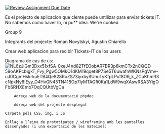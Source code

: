 [![Review Assignment Due Date](https://classroom.github.com/assets/deadline-readme-button-22041afd0340ce965d47ae6ef1cefeee28c7c493a6346c4f15d667ab976d596c.svg)](https://classroom.github.com/a/Oi3CGk0x)

Es el projecto de aplicacion que clente puede untilizar para enviar tickets IT.
No sabemos como haver lo, ni pu** idea.
We're cooked.

Group 9

Integrants del projecte: Roman Novytskyi, Agustin Chiarello

Crear web aplicacion para recibir Tickets-IT de los users

Diagrama de cas de us: ![NL6zJiGm3Dxx51xfSA-0xeJ4nd82TfEOobAR7BR3p6kmCTx2nCQQD-59oAKPcbigkT_Fvy_Pgw5OMkO1dKM19qqet8P7Se5T6uwafnWKNsPgVmv-uJ0CgmHskrkuETB4Qe828RuZS73iyxbySUnuTyKfpLPuf8O6_k_ZCuKhmR3cNpkNy8IEyy_O4HvGN45TN418Op7lyMTAGfi0Ka1LdW9wqXAswRSA3YigOFbSRHXEmb7OqCQUtbVgCa](https://github.com/user-attachments/assets/5a309b2c-3687-4a06-93ce-a0ad092ddf88)


        Adreça web de la documentació phpdoc 

        Adreça web del projecte desplegat 

    Carpeta pels CSS, img, i JS

    Enllaç a l’eina de prototipatge / wireframing amb les pantalles dissenyades (i una exportació de les mateixes)
